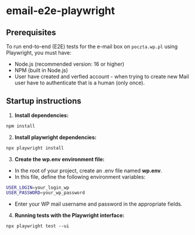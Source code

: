 # email-e2e-playwright

## Prerequisites

To run end-to-end (E2E) tests for the e-mail box on `poczta.wp.pl` using Playwright, you must have:
- Node.js (recommended version: 16 or higher)
- NPM (built in Node.js)
- User have created and verfied account - when trying to create new Mail user have to authenticate that is a human (only once).

## Startup instructions

1. **Install dependencies:**
```bash
npm install
```
2. **Install playwright dependencies:**
```bash
npx playwright install
```
3. **Create the wp.env environment file:**
- In the root of your project, create an .env file named **wp.env**.
- In this file, define the following environment variables:
```bash
USER_LOGIN=your_login_wp
USER_PASSWORD=your_wp_password
```
- Enter your WP mail username and password in the appropriate fields.
4. **Running tests with the Playwright interface:**
```
npx playwright test --ui
```
